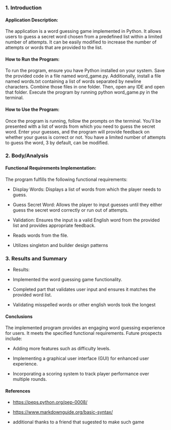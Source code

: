 
### 1. Introduction

#### Application Description:

The application is a word guessing game implemented in Python. It allows users to guess a secret word chosen from a predefined list within a limited number of attempts. It can be easily modified to increase the number of attempts or words that are provided to the list.

#### How to Run the Program:

To run the program, ensure you have Python installed on your system. Save the provided code in a file named word_game.py. Additionally, install a file named words.txt containing a list of words separated by newline characters. Combine those files in one folder. Then, open any IDE and open that folder. Execute the program by running python word_game.py in the terminal.

#### How to Use the Program:

Once the program is running, follow the prompts on the terminal. You'll be presented with a list of words from which you need to guess the secret word. Enter your guesses, and the program will provide feedback on whether your guess is correct or not. You have a limited number of attempts to guess the word, 3 by default, can be modified.

### 2. Body/Analysis

#### Functional Requirements Implementation:

The program fulfills the following functional requirements:

-   Display Words: Displays a list of words from which the player needs to guess.
    
-   Guess Secret Word: Allows the player to input guesses until they either guess the secret word correctly or run out of attempts.
    
-   Validation: Ensures the input is a valid English word from the provided list and provides appropriate feedback.
    
-   Reads words from the file.
    
-   Utilizes singleton and builder design patterns
    

### 3. Results and Summary

-   Results:
    

-   Implemented the word guessing game functionality.
    
-   Completed part that validates user input and ensures it matches the provided word list.
    
-   Validating misspelled words or other english words took the longest
    

#### Conclusions

The implemented program provides an engaging word guessing experience for users. It meets the specified functional requirements. Future prospects include:

-   Adding more features such as difficulty levels.
    
-   Implementing a graphical user interface (GUI) for enhanced user experience.
    
-   Incorporating a scoring system to track player performance over multiple rounds.

#### References

-  https://peps.python.org/pep-0008/

-  https://www.markdownguide.org/basic-syntax/

-  additional thanks to a friend that sugested to make such game   
